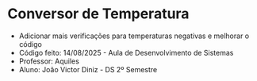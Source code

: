 # Conversor de Temperatura

- Adicionar mais verificações para temperaturas negativas e melhorar o código
- Código feito: 14/08/2025 - Aula de Desenvolvimento de Sistemas
- Professor: Aquiles
- Aluno: João Victor Diniz - DS 2º Semestre
